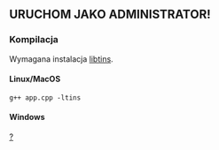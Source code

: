 ## URUCHOM JAKO ADMINISTRATOR!



### Kompilacja
Wymagana instalacja [libtins](http://libtins.github.io/download/).


#### Linux/MacOS
`g++ app.cpp -ltins`

#### Windows
[?](http://libtins.github.io/download/#using-windows)


